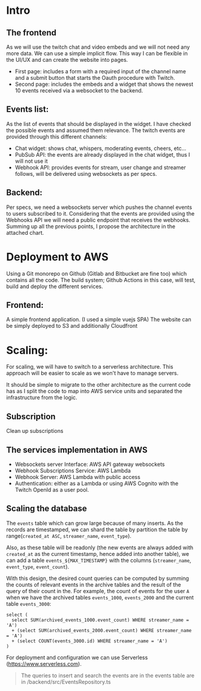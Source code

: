 # Intro
## The frontend
As we will use the twitch chat and video embeds and we will not need any more data. We can use a simple implicit flow. This way I can be flexible in the UI/UX and can create the website into pages.
-	First page: includes a form with a required input of the channel name and a submit button that starts the Oauth procedure with Twitch.
-	Second page: includes the embeds and a widget that shows the newest 10 events received via a websocket to the backend.

## Events list:
As the list of events that should be displayed in the widget. I have checked the possible events and assumed them relevance.
The twitch events are provided through this different channels:
- Chat widget: shows chat, whispers, moderating events, cheers, etc...
- PubSub API: the events are already displayed in the chat widget, thus I will not use it
- Webhook API: provides events for stream, user change and streamer follows, will be delivered using websockets as per specs.

## Backend: 
Per specs, we need a websockets server which pushes the channel events to users subscribed to it.
Considering that the events are provided using the Webhooks API we will need a public endpoint that receives the webhooks.
Summing up all the previous points, I propose the architecture in the attached chart.
  
# Deployment to AWS
Using a Git monorepo on Github (Gitlab and Bitbucket are fine too) which contains all the code. 
The build system; Github Actions in this case, will test, build and deploy the different services.
## Frontend:
A simple frontend application. (I used a simple vuejs SPA)
The website can be simply deployed to S3 and additionally Cloudfront

# Scaling:
For scaling, we will have to switch to a serverless architecture.
This approach will be easier to scale as we won't have to manage servers.

It should be simple to migrate to the other architecture as the current code has as I split the code to map into AWS service units and separated the infrastructure from the logic.

## Subscription
Clean up subscriptions


## The services implementation in AWS
- Websockets server Interface: AWS API gateway websockets
- Webhook Subscriptions Service: AWS Lambda
- Webhook Server: AWS Lambda with public access
- Authentication: either as a Lambda or using AWS Cognito with the Twitch OpenId as a user pool.

## Scaling the database
The `events` table which can grow large because of many inserts. As the records are timestamped, we can shard the table by partition the table by range(`created_at ASC`, `streamer_name`, `event_type`).

Also, as these table will be readonly (the new events are always added with `created_at` as the current timestamp, hence added into another table), we can add a table `events_${MAX_TIMESTAMP}` with the columns (`streamer_name`, `event_type`, `event_count`).
 
With this design, the desired count queries can be computed by summing the counts of relevant events in the archive tables and the result of the query of their count in the.
For example, the count of events for the user `A` when we have the archived tables `events_1000`, `events_2000` and the current table `events_3000`:

```
select (
  select SUM(archived_events_1000.event_count) WHERE streamer_name = 'A') 
  + (select SUM(archived_events_2000.event_count) WHERE streamer_name = 'A') 
  + (select COUNT(events_3000.id) WHERE streamer_name = 'A')
)
```

For deployment and configuration we can use Serverless (https://www.serverless.com).

> The queries to insert and search the events are in the events table are in /backend/src/EventsRepository.ts
